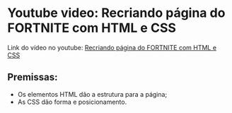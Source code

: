 # Youtube video: Recriando página do FORTNITE com HTML e CSS
Link do vídeo no youtube: [Recriando página do FORTNITE com HTML e CSS](https://youtu.be/jgw8AW90cRo)

## Premissas:
 - Os elementos HTML dão a estrutura para a página;
 - As CSS dão forma e posicionamento.
